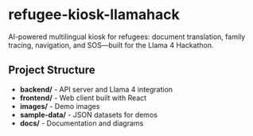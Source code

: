 # refugee-kiosk-llamahack
AI-powered multilingual kiosk for refugees: document translation, family tracing, navigation, and SOS—built for the Llama 4 Hackathon.

## Project Structure

- **backend/** - API server and Llama 4 integration
- **frontend/** - Web client built with React
- **images/** - Demo images
- **sample-data/** - JSON datasets for demos
- **docs/** - Documentation and diagrams

